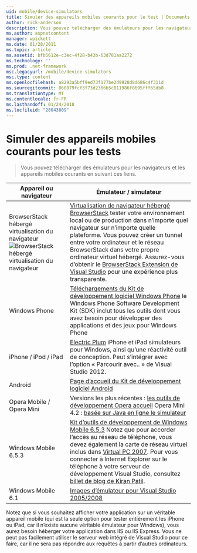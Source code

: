 ```yaml
---
uid: mobile/device-simulators
title: Simuler des appareils mobiles courants pour le test | Documents Microsoft
author: rick-anderson
description: Vous pouvez télécharger des émulateurs pour les navigateurs et les appareils mobiles courants en suivant ces liens.
ms.author: aspnetcontent
manager: wpickett
ms.date: 01/28/2011
ms.topic: article
ms.assetid: bfb5612e-c3ec-4f28-b43b-63d781aa2272
ms.technology: ''
ms.prod: .net-framework
msc.legacyurl: /mobile/device-simulators
msc.type: content
ms.openlocfilehash: a8293a5bff9ed73f177be2d9928d8d686c4f311d
ms.sourcegitcommit: 060879fcf3f73d2366b5c811986f8695fff65db8
ms.translationtype: MT
ms.contentlocale: fr-FR
ms.lasthandoff: 01/24/2018
ms.locfileid: "28043809"
---
```

<a name="simulate-popular-mobile-devices-for-testing"></a>Simuler des appareils mobiles courants pour les tests
====================
> Vous pouvez télécharger des émulateurs pour les navigateurs et les appareils mobiles courants en suivant ces liens.


| Appareil ou navigateur | Émulateur / simulateur |
| --- | --- |
| BrowserStack hébergé virtualisation du navigateur ![BrowserStack hébergé virtualisation du navigateur](device-simulators/_static/image1.png) | [Virtualisation de navigateur hébergé BrowserStack](http://browserstack.com) tester votre environnement local ou de production dans n’importe quel navigateur sur n’importe quelle plateforme. Vous pouvez créer un tunnel entre votre ordinateur et le réseau BrowserStack dans votre propre ordinateur virtuel hébergé. Assurez-vous d’obtenir le [BrowserStack Extension de Visual Studio](https://visualstudiogallery.msdn.microsoft.com/2dfa32b1-3c47-439d-b1c5-9e28be18b81c) pour une expérience plus transparente. |
| Windows Phone | [Téléchargements du Kit de développement logiciel Windows Phone](https://dev.windowsphone.com/downloadsdk) le Windows Phone Software Development Kit (SDK) inclut tous les outils dont vous avez besoin pour développer des applications et des jeux pour Windows Phone |
| iPhone / iPod / iPad | [Electric Plum](http://www.electricplum.com/studio.aspx) iPhone et iPad simulateurs pour Windows, ainsi qu’une réactivité outil de conception. Peut s’intégrer avec l’option « Parcourir avec.. » de Visual Studio 2012. |
| Android | [Page d’accueil du Kit de développement logiciel Android](https://developer.android.com/sdk) |
| Opera Mobile / Opera Mini | Versions les plus récentes : [les outils de développement Opera accueil](http://www.opera.com/developer/tools/) Opera Mini 4.2 : [basée sur Java en ligne le simulateur](http://www.opera.com/mobile/demo/?ver=4) |
| Windows Mobile 6.5.3 | [Kit d’outils de développement de Windows Mobile 6.5.3](https://www.microsoft.com/downloads/en/details.aspx?FamilyID=c0213f68-2e01-4e5c-a8b2-35e081dcf1ca&amp;displaylang=en) Notez que pour accorder l’accès au réseau de téléphone, vous devez également la carte de réseau virtuel inclus dans [Virtual PC 2007](https://www.microsoft.com/downloads/en/details.aspx?FamilyID=04d26402-3199-48a3-afa2-2dc0b40a73b6&amp;DisplayLang=en). Pour vous connecter à Internet Explorer sur le téléphone à votre serveur de développement Visual Studio, consultez [billet de blog de Kiran Patil](http://kiranpatils.wordpress.com/2009/11/19/access-internetlocal-website-from-your-windows-mobile-device-emulators/). |
| Windows Mobile 6.1 | [Images d’émulateur pour Visual Studio 2005/2008](https://www.microsoft.com/downloads/en/details.aspx?FamilyID=3d6f581e-c093-4b15-ab0c-a2ce5bffdb47) |

Notez que si vous souhaitez afficher votre application sur un véritable appareil mobile (qui est la seule option pour tester entièrement les iPhone ou iPad, car il n’existe aucune véritable émulateur pour Windows), vous aurez besoin héberger votre application dans IIS ou IIS Express. Vous ne peut pas facilement utiliser le serveur web intégré de Visual Studio pour ce faire, car il ne sera pas répondre aux requêtes à partir d’autres ordinateurs.

